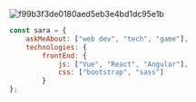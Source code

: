 ![f99b3f3de0180aed5eb3e4bd1dc95e1b](https://user-images.githubusercontent.com/110626940/204113211-87519aef-6c7d-401b-b196-8083cf37b50e.gif)


```javascript
const sara = {
    askMeAbout: ["web dev", "tech", "game"],
    technologies: {
        frontEnd: {
            js: ["Vue", "React", "Angular"],
            css: ["bootstrap", "sass"]
        }
};
```


